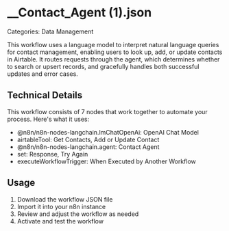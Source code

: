 # __Contact_Agent (1).json

Categories: Data Management

This workflow uses a language model to interpret natural language queries for contact management, enabling users to look up, add, or update contacts in Airtable. It routes requests through the agent, which determines whether to search or upsert records, and gracefully handles both successful updates and error cases.

## Technical Details

This workflow consists of 7 nodes that work together to automate your process. Here's what it uses:

- @n8n/n8n-nodes-langchain.lmChatOpenAi: OpenAI Chat Model
- airtableTool: Get Contacts, Add or Update Contact
- @n8n/n8n-nodes-langchain.agent: Contact Agent
- set: Response, Try Again
- executeWorkflowTrigger: When Executed by Another Workflow

## Usage

1. Download the workflow JSON file
2. Import it into your n8n instance
3. Review and adjust the workflow as needed
4. Activate and test the workflow

